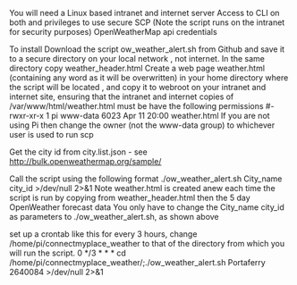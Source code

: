 You will need
a Linux based intranet and internet server
Access to CLI on both and privileges to use secure SCP (Note the script runs on the intranet for security purposes)
OpenWeatherMap api credentials

To install
Download the script ow_weather_alert.sh from Github and save it to a secure directory on your local network , not internet.
In the same directory copy weather_header.html
Create a web page weather.html (containing any word as it will be overwritten) in your home directory where the script will be located , and copy it to webroot on your intranet and internet site, ensuring that the intranet and internet copies of  /var/www/html/weather.html must be have the following permissions
#-rwxr-xr-x 1 pi           www-data         6023 Apr 11 20:00 weather.html
If you are not using Pi then change the owner (not the www-data group) to whichever user is used to run scp

Get the city id from city.list.json - see http://bulk.openweathermap.org/sample/

Call the script using the following format ./ow_weather_alert.sh City_name city_id >/dev/null 2>&1
Note weather.html is created anew each time the script is run by copying from weather_header.html then the 5 day OpenWeather forecast data
You only have to change the City_name city_id  as parameters to ./ow_weather_alert.sh, as shown above

set up a crontab like this for every 3 hours, change /home/pi/connectmyplace_weather to that of the directory from which you will run the script.
0 */3 * * * cd /home/pi/connectmyplace_weather/;./ow_weather_alert.sh Portaferry 2640084 >/dev/null 2>&1



